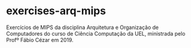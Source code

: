 # exercises-arq-mips
Exercícios de MIPS da disciplina Arquitetura e Organização de Computadores do curso de Ciência Computação da UEL, ministrada pelo Profº Fábio Cézar em 2019.
